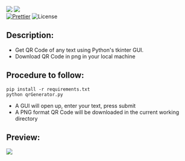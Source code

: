 ![](http://ForTheBadge.com/images/badges/made-with-python.svg)
![](https://forthebadge.com/images/badges/built-by-developers.svg)</br>
[![Prettier](https://img.shields.io/badge/Code%20Style-Prettier-red.svg)](https://github.com/prettier/prettier)
![License](https://img.shields.io/badge/License-MIT-red.svg)</br>

## Description: 
- Get QR Code of any text using Python's tkinter GUI.
- Download QR Code in png in your local machine

## Procedure to follow: 
    pip install -r requirements.txt
    python qrGenerator.py
- A GUI will open up, enter your text, press submit
- A PNG format QR Code will be downloaded in the current working directory

## Preview: 

![](./Image/QRCODE.png)

